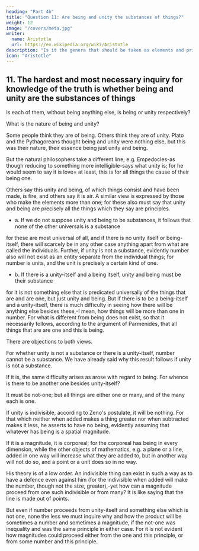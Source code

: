 ```yaml
---
heading: "Part 4b"
title: "Question 11: Are being and unity the substances of things?"
weight: 12
image: "/covers/meta.jpg"
writer:
  name: Aristotle 
  url: https://en.wikipedia.org/wiki/Aristotle
description: "Is it the genera that should be taken as elements and principles, or rather the primary constituents of a thing?"
icon: "Aristotle"
---
```




## 11. The hardest and most necessary inquiry for knowledge of the truth is whether being and unity are the substances of things

Is each of them, without being anything else, is being or unity respectively? 

What is the nature of being and unity? 

Some people think they are of being. Others think they are of unity. Plato and the Pythagoreans thought being and unity were nothing else, but this was their nature, their essence being just unity and being. 

But the natural philosophers take a different line; e.g. Empedocles-as though reducing to something more intelligible-says what unity is; for he would seem to say it is love= at least, this is for all things the cause of their being one. 

Others say this unity and being, of which things consist and have been made, is fire, and others say it is air. A similar view is expressed by those who make the elements more than one; for these also must say that unity and being are precisely all the things which they say are principles.

- a. If we do not suppose unity and being to be substances, it follows that none of the other universals is a substance

for these are most universal of all, and if there is no unity itself or being-itself, there will scarcely be in any other case anything apart from what are called the individuals. Further, if unity is not a substance, evidently number also will not exist as an entity separate from the individual things; for number is units, and the unit is precisely a certain kind of one.

- b. If there is a unity-itself and a being itself, unity and being must be their substance

for it is not something else that is predicated universally of the things that are and are one, but just unity and being. But if there is to be a being-itself and a unity-itself, there is much difficulty in seeing how there will be anything else besides these,-I mean, how things will be more than one in number. For what is different from being does not exist, so that it necessarily follows, according to the argument of Parmenides, that all things that are are one and this is being.

There are objections to both views.

For whether unity is not a substance or there is a unity-itself, number cannot be a substance. We have already said why this result follows if unity is not a substance. 

If it is, the same difficulty arises as arose with regard to being. For whence is there to be another one besides unity-itself? 

It must be not-one; but all things are either one or many, and of the many each is one.

If unity is indivisible, according to Zeno's postulate, it will be nothing. For that which neither when added makes a thing greater nor when subtracted makes it less, he asserts to have no being, evidently assuming that whatever has being is a spatial magnitude. 

If it is a magnitude, it is corporeal; for the corporeal has being in every dimension, while the other objects of mathematics, e.g. a plane or a line, added in one way will increase what they are added to, but in another way will not do so, and a point or a unit does so in no way. 

His theory is of a low order. An indivisible thing can exist in such a way as to have a defence even against him (for the indivisible when added will make the number, though not the size, greater),-yet how can a magnitude proceed from one such indivisible or from many? It is like saying that the line is made out of points.

But even if number proceeds from unity-itself and something else which is not one, none the less we must inquire why and how the product will be sometimes a number and sometimes a magnitude, if the not-one was inequality and was the same principle in either case. For it is not evident how magnitudes could proceed either from the one and this principle, or from some number and this principle.
